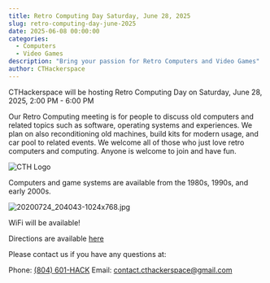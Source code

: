 ```yaml
---
title: Retro Computing Day Saturday, June 28, 2025
slug: retro-computing-day-june-2025
date: 2025-06-08 00:00:00
categories:
  - Computers
  - Video Games
description: "Bring your passion for Retro Computers and Video Games"
author: CTHackerspace
---
```


CTHackerspace will be hosting Retro Computing Day on Saturday, June 28, 2025, 2:00 PM - 6:00 PM 

Our Retro Computing meeting is for people to discuss old computers and related topics such as software, operating systems and experiences. We plan on also reconditioning old machines, build kits for modern usage, and car pool to related events. We welcome all of those who just love retro computers and computing. Anyone is welcome to join and have fun.

![CTH Logo](/hack.png)

Computers and game systems are available from the 1980s, 1990s, and early 2000s.

![20200724_204043-1024x768.jpg](/uploads/2020/07/20200724_204043-1024x768.jpg)


WiFi will be available!

Directions are available [here](/how-to-find-us)

Please contact us if you have any questions at:

Phone: [(804) 601-HACK](tel:+18066014225)
Email: [contact.cthackerspace@gmail.com](mailto:contact.cthackerspace@gmail.com)
